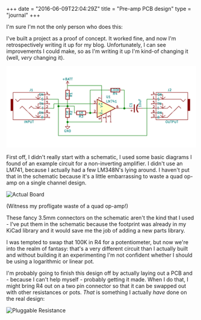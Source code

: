 +++
date = "2016-06-09T22:04:29Z"
title = "Pre-amp PCB design"
type = "journal"
+++

I'm sure I'm not the only person who does this:

I've built a project as a proof of concept. It worked fine, and now I'm
retrospectively writing it up for my blog. Unfortunately, I can see
improvements I could make, so as I'm writing it up I'm kind-of changing it
(well, *very* changing it).

![Schematic](/img/preamp/100percentcrop.png)

First off, I didn't really start with a schematic, I used some basic diagrams I
found of an example circuit for a non-inverting amplifier. I didn't use an
LM741, because I actually had a few LM348N's lying around. I haven't put that
in the schematic because it's a little embarrassing to waste a quad op-amp on a
single channel design.

![Actual Board](https://c1.staticflickr.com/2/1569/26212800840_a8668ac322_b.jpg)

(Witness my profligate waste of a quad op-amp!)

These fancy 3.5mm connectors on the schematic aren't the kind that I used -
I've put them in the schematic because the footprint was already in my KiCad
library and it would save me the job of adding a new parts library.

I was tempted to swap that 100K in R4 for a potentiometer, but now we're into
the realm of fantasy: that's a very different circuit than I actually built and
without building it an experimenting I'm not confident whether I should be
using a logarithmic or linear pot.

I'm probably going to finish this design off by actually laying out a PCB and -
because I can't help myself - probably getting it made. When I do that, I might
bring R4 out on a two pin connector so that it can be swapped out with other
resistances or pots. *That* is something I actually *have* done on the real
design:

![Pluggable Resistance](https://c3.staticflickr.com/2/1622/26212807250_693ac995aa_b.jpg)
